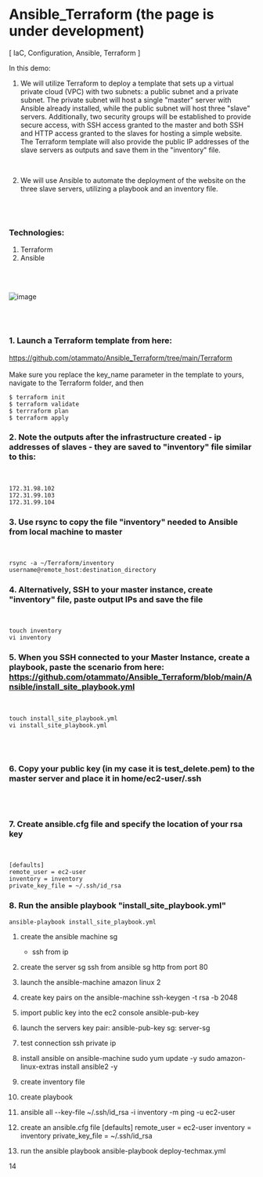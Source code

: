 # Ansible_Terraform (the page is under development)
[ IaC, Configuration, Ansible, Terraform ]

In this demo:
<br>

1. We will utilize Terraform to deploy a template that sets up a virtual private cloud (VPC) with two subnets: a public subnet and a private subnet. The private subnet will host a single "master" server with Ansible already installed, while the public subnet will host three "slave" servers. Additionally, two security groups will be established to provide secure access, with SSH access granted to the master and both SSH and HTTP access granted to the slaves for hosting a simple website. The Terraform template will also provide the public IP addresses of the slave servers as outputs and save them in the "inventory" file. 
<br>

2. We will use Ansible to automate the deployment of the website on the three slave servers, utilizing a playbook and an inventory file.


<br><br>
### Technologies:
1. Terraform<br>
2. Ansible

<br><br>

![image](https://user-images.githubusercontent.com/104728608/217630228-d582ae23-1690-44cf-8a6e-5a6c2155c341.png)

<br><br>


### 1. Launch a Terraform template from here:<br>
https://github.com/otammato/Ansible_Terraform/tree/main/Terraform
<br><br>
Make sure you replace the key_name parameter in the template to yours, navigate to the Terraform folder, and then
<br>
```
$ terraform init
$ terraform validate
$ terrraform plan
$ terraform apply
```

### 2. Note the outputs after the infrastructure created - ip addresses of slaves - they are saved to "inventory" file similar to this: <br>
<br>

```
172.31.98.102
172.31.99.103
172.31.99.104
```
### 3. Use rsync to copy the file "inventory" needed to Ansible from local machine to master<br>
<br>

```
rsync -a ~/Terraform/inventory username@remote_host:destination_directory
```

### 4. Alternatively, SSH to your master instance, create "inventory" file, paste output IPs and save the file
<br>

```
touch inventory
vi inventory
```

### 5. When you SSH connected to your Master Instance, create a playbook, paste the scenario from here: https://github.com/otammato/Ansible_Terraform/blob/main/Ansible/install_site_playbook.yml
<br>

```
touch install_site_playbook.yml 
vi install_site_playbook.yml
```

<br><br>
### 6. Copy your public key (in my case it is test_delete.pem) to the master server and place it in home/ec2-user/.ssh
<br><br>

### 7. Create ansible.cfg file and specify the location of your rsa key
<br>

```
[defaults]
remote_user = ec2-user 
inventory = inventory 
private_key_file = ~/.ssh/id_rsa
```


### 8. Run the ansible playbook "install_site_playbook.yml"

```
ansible-playbook install_site_playbook.yml
```








1. create the ansible machine sg
    - ssh from ip

2. create the server sg 
    ssh from ansible sg
    http from port 80

3. launch the ansible-machine 
    amazon linux 2

4. create key pairs on the ansible-machine 
    ssh-keygen -t rsa -b 2048

5. import public key into the ec2 console
    ansible-pub-key

6. launch the servers
    key pair: ansible-pub-key
    sg: server-sg 

7. test connection 
    ssh private ip

8. install ansible on ansible-machine
    sudo yum update -y
    sudo amazon-linux-extras install ansible2 -y

9. create inventory file

10. create playbook

11. ansible all --key-file ~/.ssh/id_rsa -i inventory -m ping -u ec2-user

12. create an ansible.cfg file 
[defaults]
remote_user = ec2-user 
inventory = inventory 
private_key_file = ~/.ssh/id_rsa

13. run the ansible playbook
    ansible-playbook deploy-techmax.yml

14
